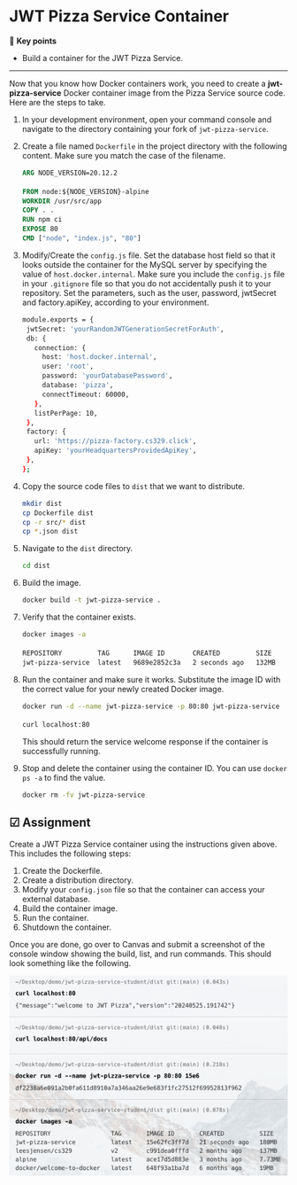 # JWT Pizza Service Container

🔑 **Key points**

- Build a container for the JWT Pizza Service.

---

Now that you know how Docker containers work, you need to create a **jwt-pizza-service** Docker container image from the Pizza Service source code. Here are the steps to take.

1. In your development environment, open your command console and navigate to the directory containing your fork of `jwt-pizza-service`.
1. Create a file named `Dockerfile` in the project directory with the following content. Make sure you match the case of the filename.

   ```dockerfile
   ARG NODE_VERSION=20.12.2

   FROM node:${NODE_VERSION}-alpine
   WORKDIR /usr/src/app
   COPY . .
   RUN npm ci
   EXPOSE 80
   CMD ["node", "index.js", "80"]
   ```

1. Modify/Create the `config.js` file. Set the database host field so that it looks outside the container for the MySQL server by specifying the value of `host.docker.internal`. Make sure you include the `config.js` file in your `.gitignore` file so that you do not accidentally push it to your repository. Set the parameters, such as the user, password, jwtSecret and factory.apiKey, according to your environment.
   ```sh
   module.exports = {
    jwtSecret: 'yourRandomJWTGenerationSecretForAuth',
    db: {
      connection: {
        host: 'host.docker.internal',
        user: 'root',
        password: 'yourDatabasePassword',
        database: 'pizza',
        connectTimeout: 60000,
      },
      listPerPage: 10,
    },
    factory: {
      url: 'https://pizza-factory.cs329.click',
      apiKey: 'yourHeadquartersProvidedApiKey',
    },
   };
   ```
1. Copy the source code files to `dist` that we want to distribute.
   ```sh
   mkdir dist
   cp Dockerfile dist
   cp -r src/* dist
   cp *.json dist
   ```
1. Navigate to the `dist` directory.
   ```sh
   cd dist
   ```
1. Build the image.
   ```sh
   docker build -t jwt-pizza-service .
   ```
1. Verify that the container exists.

   ```sh
   docker images -a

   REPOSITORY         TAG      IMAGE ID       CREATED         SIZE
   jwt-pizza-service  latest   9689e2852c3a   2 seconds ago   132MB
   ```

1. Run the container and make sure it works. Substitute the image ID with the correct value for your newly created Docker image.

   ```sh
   docker run -d --name jwt-pizza-service -p 80:80 jwt-pizza-service

   curl localhost:80
   ```

   This should return the service welcome response if the container is successfully running.

1. Stop and delete the container using the container ID. You can use `docker ps -a` to find the value.
   ```sh
   docker rm -fv jwt-pizza-service
   ```

## ☑ Assignment

Create a JWT Pizza Service container using the instructions given above. This includes the following steps:

1. Create the Dockerfile.
1. Create a distribution directory.
1. Modify your `config.json` file so that the container can access your external database.
1. Build the container image.
1. Run the container.
1. Shutdown the container.

Once you are done, go over to Canvas and submit a screenshot of the console window showing the build, list, and run commands. This should look something like the following.

![Docker successful run](dockerSuccess.png)
